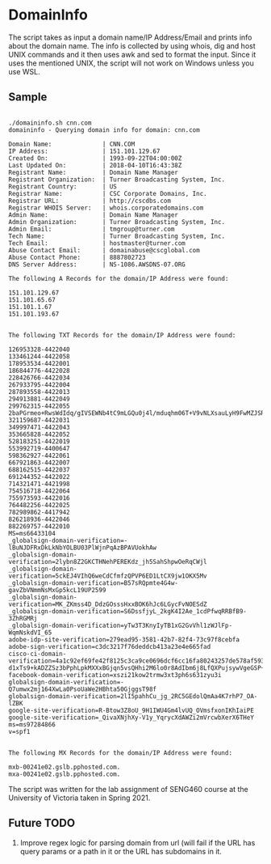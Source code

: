 # DomainInfo

The script takes as input a domain name/IP Address/Email and prints info about the domain name. The info is collected by using 
whois, dig and host UNIX commands and it then uses awk and sed to format the input. Since it uses the mentioned UNIX,
the script will not work on Windows unless you use WSL.

## Sample 
```shell

./domaininfo.sh cnn.com
domaininfo - Querying domain info for domain: cnn.com

Domain Name:              | CNN.COM
IP Address:               | 151.101.129.67
Created On:               | 1993-09-22T04:00:00Z
Last Updated On:          | 2018-04-10T16:43:38Z
Registrant Name:          | Domain Name Manager
Registrant Organization:  | Turner Broadcasting System, Inc.
Registrant Country:       | US
Registrar Name:           | CSC Corporate Domains, Inc.
Registrar URL:            | http://cscdbs.com
Registrar WHOIS Server:   | whois.corporatedomains.com
Admin Name:               | Domain Name Manager
Admin Organization:       | Turner Broadcasting System, Inc.
Admin Email:              | tmgroup@turner.com
Tech Name:                | Turner Broadcasting System, Inc.
Tech Email:               | hostmaster@turner.com
Abuse Contact Email:      | domainabuse@cscglobal.com
Abuse Contact Phone:      | 8887802723
DNS Server Address:       | NS-1086.AWSDNS-07.ORG

The following A Records for the domain/IP Address were found:

151.101.129.67
151.101.65.67
151.101.1.67
151.101.193.67


The following TXT Records for the domain/IP Address were found:

126953328-4422040
133461244-4422058
178953534-4422001
186844776-4422028
228426766-4422034
267933795-4422004
287893558-4422013
294913881-4422049
299762315-4422055
2baPGrmeo+RwsWdIdq/gIVSEWNb4tC9mLGQu0j4l/mduqhm06T+V9vNLXsauLyH9FwMZJSRHvj/YHGKOVWRylw==
321159687-4422031
349997471-4422043
353665828-4422052
528183251-4422019
553992719-4400647
598362927-4422061
667921863-4422007
688162515-4422037
691244352-4422022
714321471-4421998
754516718-4422064
755973593-4422016
764482256-4422025
782989862-4417942
826218936-4422046
882269757-4422010
MS=ms66433104
_globalsign-domain-verification=-lBuNJDFRxDkLkNbYOLBU03PlWjnPqAzBPAVUokhAw
_globalsign-domain-verification=2lybn8Z2GKCTHNehPEREKdz_jh5SahShpwOeRqCWjl
_globalsign-domain-verification=5ckEJ4VIhQ6weCdCfmfzQPVP6ED1LtCX9jw1OKX5Mv
_globalsign-domain-verification=B57sRQpmte4G4w-gavZbVNmmNsMxGp5kcL19UP2599
_globalsign-domain-verification=MK_ZKmss4D_DdzGOsssHxxBOK6hJc6LGycFvNOESdZ
_globalsign-domain-verification=S6DssfjyL_2kgK4I2Ae_1cdPfwqRRBfB9-3ZhRGMRj
_globalsign-domain-verification=yTw3T3KnyIyTB1xG2GvVhl1zWJlFp-WqmNskdVI_65
adobe-idp-site-verification=279ead95-3581-42b7-82f4-73c97f8cebfa
adobe-sign-verification=c3dc3217f76deddcb413a23e4e665fad
cisco-ci-domain-verification=4a1c92ef69fe42f8125c3ca9ce0696dcf6cc16fa80243257de578af593d19548
d1xTs9+kADZZSz3bPphLpkMXXxBGjqn5vsQHhi2M6lo0r8AdIbm6j8LfQXPujsywVgeGSP+AXWX0vO9Iep5cUg==
facebook-domain-verification=xszi21kow2trmw3xt3ph6s631zyu3i
globalsign-domain-verification=-Q7umwx2mj164XwLa0PsoUaWe2HBhta50GjggsT98f
globalsign-domain-verification=2lI5pahhCu_jg_2RC5GEdolQmAa4K7rhP7_OA-lZBK
google-site-verification=R-Btow3Z8oU_9H1IWU4Gm4lvUQ_OVmsfxonIKhIaiPE
google-site-verification=_QivaXNjhXy-V1y_YqrycXdAWZi2mVrcwbXerX6THeY
ms=ms97284866
v=spf1


The following MX Records for the domain/IP Address were found:

mxb-00241e02.gslb.pphosted.com.
mxa-00241e02.gslb.pphosted.com.
```

The script was written for the lab assignment of SENG460 course at the University of Victoria taken in Spring 2021.

## Future TODO

1. Improve regex logic for parsing domain from url (will fail if the URL has query params or a path in it or the URL has subdomains in it.
